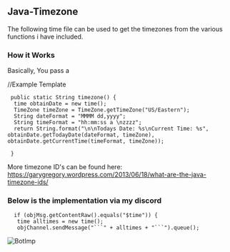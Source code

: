 ## Java-Timezone

The following time file can be used to get the timezones from the various functions i have included. 
### How it Works

Basically, You pass a


//Example Template
```
 public static String timezone() {
  time obtainDate = new time();
  TimeZone timeZone = TimeZone.getTimeZone("US/Eastern");
  String dateFormat = "MMMM dd,yyyy";
  String timeFormat = "hh:mm:ss a \nzzzz";
  return String.format("\n\nTodays Date: %s\nCurrent Time: %s", obtainDate.getTodayDate(dateFormat, timeZone), obtainDate.getCurrentTime(timeFormat, timeZone));

 }
```
More timezone ID's can be found here: https://garygregory.wordpress.com/2013/06/18/what-are-the-java-timezone-ids/

### Below is the implementation via my discord 

```
  if (objMsg.getContentRaw().equals("$time")) {
   time alltimes = new time();
   objChannel.sendMessage("```" + alltimes + "```").queue();
```

![BotImp](https://i.imgur.com/ZOQTiRh.png)
